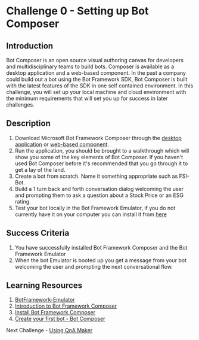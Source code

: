 # Challenge 0 - Setting up Bot Composer

## Introduction

Bot Composer is an open source visual authoring canvas for developers and multidisciplinary teams to build bots. Composer is available as a desktop application and a web-based component. In the past a company could build out a bot using the Bot Framework SDK, Bot Composer is built with the latest features of the SDK in one self contained environment. In this challenge, you will set up your local machine and cloud environment with the minimum requirements that will set you up for success in later challenges. 

## Description
1. Download Microsoft Bot Framework Composer through the [desktop application](https://github.com/microsoft/BotFramework-Composer/releases/latest) or [web-based component](https://github.com/microsoft/BotFramework-Composer). 
2. Run the application, you should be brought to a walkthrough which will show you some of the key elements of Bot Composer. If you haven't used Bot Composer before it's recommended that you go through it to get a lay of the land.
3. Create a bot from scratch. Name it something appropriate such as FSI-Bot. 
4. Build a 1 turn back and forth conversation dialog welcoming the user and prompting them to ask a question about a Stock Price or an ESG rating.
5. Test your bot locally in the Bot Framework Emulator, if you do not currently have it on your computer you can install it from [here](https://github.com/Microsoft/BotFramework-Emulator/blob/master/README.md)


## Success Criteria
1. You have successfully installed Bot Framework Composer and the Bot Framework Emulator
2. When the bot Emulator is booted up you get a message from your bot welcoming the user and prompting the next conversational flow.




## Learning Resources
1. [BotFramework-Emulator](https://github.com/Microsoft/BotFramework-Emulator/blob/master/README.md)
2. [Introduction to Bot Framework Composer](https://docs.microsoft.com/en-us/composer/introduction)
3. [Install Bot Framework Composer](https://docs.microsoft.com/en-us/composer/install-composer)
4. [Create your first bot - Bot Composer](https://docs.microsoft.com/en-us/composer/quickstart-create-bot)

Next Challenge - [Using QnA Maker](https://github.com/Microsoft-US-OCP-Conversational-AI/Conversational-AI-Attach-Play/blob/master/Student/Challenge1.md)
